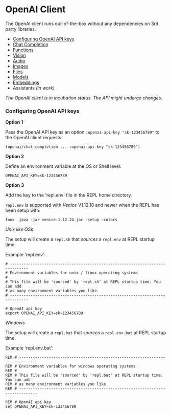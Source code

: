# OpenAI Client


The OpenAI client runs out-of-the-box without any dependencies on 3rd party libraries.

* [Configuring OpenAI API keys](#configuring-openai-api-keys)
* [Chat Completion](openai-chat-completion.md)
* [Functions](openai-functions.md)
* [Vision](openai-vision.md)
* [Audio](openai-audio.md)
* [Images](openai-images.md)
* [Files](openai-files.md)
* [Models](openai-models.md)
* [Embeddings](openai-embeddings.md)
* Assistants *(in work)*

*The OpenAI client is in incubation status. The API might undergo changes.*


### Configuring OpenAI API keys


**Option 1**

Pass the OpenAI API key as an option `:openai-api-key "sk-123456789"` to the OpenAI 
client requests:

```
(openai/chat-completion ... :openai-api-key "sk-123456789")
```


**Option 2**

Define an environment variable at the OS or Shell level:

```
OPENAI_API_KEY=sk-123456789
```


**Option 3**

Add the key to the 'repl.env' file in the REPL home directory. 

`repl.env` is supported with *Venice* V1.12.18 and newer when the REPL has been setup
with:

```
foo>  java -jar venice-1.12.24.jar -setup -colors
```

*Unix like OSs*

The setup will create a `repl.sh` that *sources* a `repl.env` at REPL startup time.


Example 'repl.env':

```
# ------------------------------------------------------------------------------
# Environment variables for unix / linux operating systems
#
# This file will be 'sourced' by 'repl.sh' at REPL startup time. You can add
# as many environment variables you like.
# ------------------------------------------------------------------------------

# OpenAI api key
export OPENAI_API_KEY=sk-123456789
```

*Windows*

The setup will create a `repl.bat` that *sources* a `repl.env.bat` at REPL startup time.


Example 'repl.env.bat':

```
REM # ------------------------------------------------------------------------------
REM # Environment variables for windows operating systems
REM #
REM # This file will be 'sourced' by 'repl.bat' at REPL startup time. You can add
REM # as many environment variables you like.
REM # ------------------------------------------------------------------------------

REM # OpenAI api key
set OPENAI_API_KEY=sk-123456789
```



